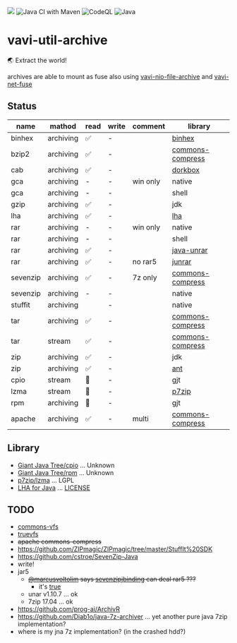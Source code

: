 [![](https://jitpack.io/v/umjammer/vavi-util-archive.svg)](https://jitpack.io/#umjammer/vavi-util-archive)
![Java CI with Maven](https://github.com/umjammer/vavi-util-archive-sandbox/workflows/Java%20CI%20with%20Maven/badge.svg)
![CodeQL](https://github.com/umjammer/vavi-util-archive/workflows/CodeQL/badge.svg)
![Java](https://img.shields.io/badge/Java-8-b07219)

# vavi-util-archive

🌏 Extract the world!

archives are able to mount as fuse also using [vavi-nio-file-archive](https://github.com/umjammer/vavi-apps-fuse/tree/master/vavi-nio-file-archive)
and [vavi-net-fuse](https://github.com/umjammer/vavi-apps-fuse/tree/master/vavi-net-fuse)

## Status

| name     | mathod    | read   | write | comment | library                                                                 |
|----------|-----------|--------|--------|---------|-------------------------------------------------------------------------|
| binhex   | archiving | ✅     | - |         | [binhex](https://github.com/umjammer/JBinHex)                           |
| bzip2    | archiving | ✅      | - |         | [commons-compress](https://commons.apache.org/proper/commons-compress/) |
| cab      | archiving | ✅      | - |         | [dorkbox](https://github.com/umjammer/CabParser)                        |
| gca      | archiving | -      | - | win only | native                                                                        |
| gca      | archiving | -      | - |         | shell                                                                        |
| gzip     | archiving | ✅      | - |         | jdk                                                                     |
| lha      | archiving | ✅      | - |         | [lha](https://github.com/umjammer/jlha)                                 |
| rar      | archiving | -      | - | win only | native                                                                    |
| rar      | archiving | -      | - |         | shell                                                                     |
| rar      | archiving | ✅      | - |         | [java-unrar](https://github.com/umjammer/java-unrar)                    |
| rar      | archiving | ✅      | - | no rar5 | [junrar](https://github.com/junrar/junrar)                              |
| sevenzip | archiving | ✅     | - | 7z only | [commons-compress](https://commons.apache.org/proper/commons-compress/) |
| sevenzip | archiving | -      | - |         | native                                                                        |
| stuffit  | archiving |        | - |         | native                                                                        |
| tar      | archiving | ✅     | - |         | [commons-compress](https://commons.apache.org/proper/commons-compress/) |
| tar      | stream    | ✅     | - |         | [commons-compress](https://commons.apache.org/proper/commons-compress/) |
| zip      | archiving | ✅      | - |         | jdk                                                                     |
| zip      | archiving | ✅      | - |         | [ant](https://ant.apache.org/)                                          |
| cpio     | stream    | 🚧     | - |         | gjt                                                                     |
| lzma     | stream    | 🚧     | - |         | [p7zip](https://p7zip.sourceforge.net/)                                 |
| rpm      | archiving | 🚧     | - |         | gjt                                                                     |
| apache   | archiving | ✅      | - | multi   | [commons-compress](https://commons.apache.org/proper/commons-compress/) |

## Library

 * [Giant Java Tree/cpio](http://www.gjt.org/servlets/JCVSlet/list/gjt/org/gjt/archive/cpio) ... Unknown
 * [Giant Java Tree/rpm](http://www.gjt.org/servlets/JCVSlet/list/gjt/org/gjt/archive/rpm) ... Unknown
 * [p7zip/lzma](https://p7zip.sourceforge.net/) ... LGPL
 * [LHA for Java](http://homepage1.nifty.com/dangan/) ... [LICENSE](src/main/java/vavi/util/archive/lha/LISENCE-LHAforJava)

## TODO

 * [commons-vfs](https://commons.apache.org/proper/commons-vfs/)
 * [truevfs](https://github.com/christian-schlichtherle/truevfs)
 * ~~apache commons-compress~~
 * https://github.com/ZIPmagic/ZIPmagic/tree/master/StuffIt%20SDK
 * https://github.com/cstroe/SevenZip-Java
 * write!
 * jar5
   * ~~[@marcusvoltolim]((https://github.com/marcusvoltolim/file-processor#readme)) says [sevenzipjbinding](https://github.com/borisbrodski/sevenzipjbinding) can deal rar5 ???~~
     * it's [true](https://github.com/borisbrodski/sevenzipjbinding/issues/19#issuecomment-578636772)
   * unar v1.10.7 ... ok
   * 7zip 17.04 ... ok
 * https://github.com/prog-ai/ArchivR
 * https://github.com/Diab1o/java-7z-archiver ... yet another pure java 7zip implementation?
 * where is my jna 7z implementation? (in the crashed hdd?)